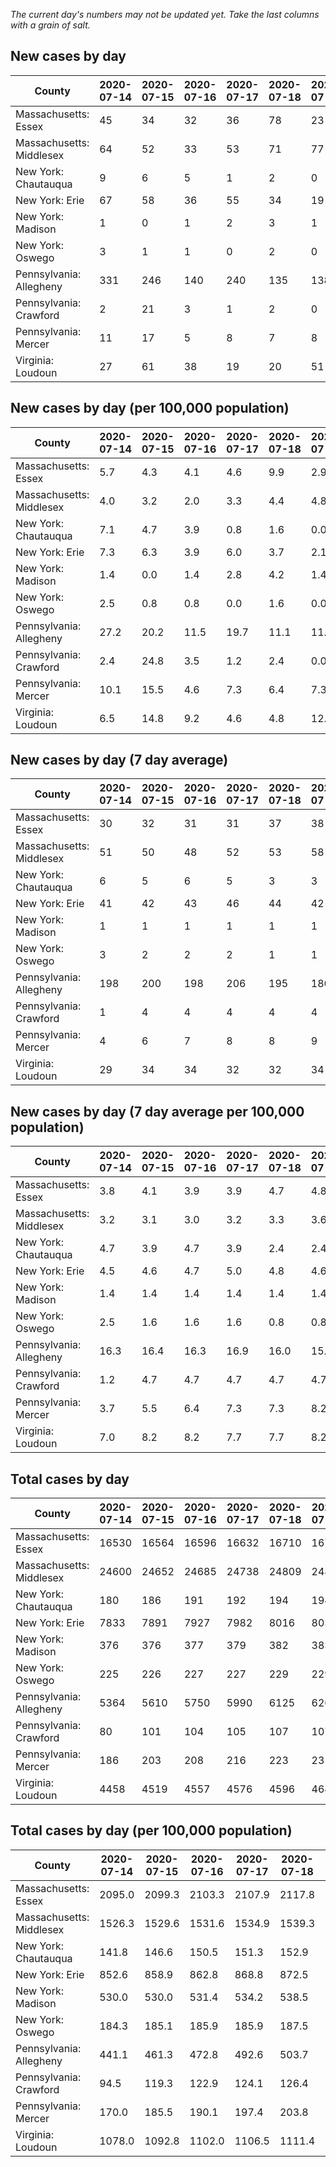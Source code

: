 _The current day's numbers may not be updated yet. Take the last columns with a grain of salt._
## New cases by day

| County | 2020-07-14 | 2020-07-15 | 2020-07-16 | 2020-07-17 | 2020-07-18 | 2020-07-19 | 2020-07-20 |
| --- | --- | --- | --- | --- | --- | --- | --- |
| Massachusetts: Essex | 45 | 34 | 32 | 36 | 78 | 23 | 24 |
| Massachusetts: Middlesex | 64 | 52 | 33 | 53 | 71 | 77 | 72 |
| New York: Chautauqua | 9 | 6 | 5 | 1 | 2 | 0 |  |
| New York: Erie | 67 | 58 | 36 | 55 | 34 | 19 | 11 |
| New York: Madison | 1 | 0 | 1 | 2 | 3 | 1 | 1 |
| New York: Oswego | 3 | 1 | 1 | 0 | 2 | 0 |  |
| Pennsylvania: Allegheny | 331 | 246 | 140 | 240 | 135 | 138 | 172 |
| Pennsylvania: Crawford | 2 | 21 | 3 | 1 | 2 | 0 | 2 |
| Pennsylvania: Mercer | 11 | 17 | 5 | 8 | 7 | 8 | 14 |
| Virginia: Loudoun | 27 | 61 | 38 | 19 | 20 | 51 | 23 |

## New cases by day (per 100,000 population)

| County | 2020-07-14 | 2020-07-15 | 2020-07-16 | 2020-07-17 | 2020-07-18 | 2020-07-19 | 2020-07-20 |
| --- | --- | --- | --- | --- | --- | --- | --- |
| Massachusetts: Essex | 5.7 | 4.3 | 4.1 | 4.6 | 9.9 | 2.9 | 3.0 |
| Massachusetts: Middlesex | 4.0 | 3.2 | 2.0 | 3.3 | 4.4 | 4.8 | 4.5 |
| New York: Chautauqua | 7.1 | 4.7 | 3.9 | 0.8 | 1.6 | 0.0 |  |
| New York: Erie | 7.3 | 6.3 | 3.9 | 6.0 | 3.7 | 2.1 | 1.2 |
| New York: Madison | 1.4 | 0.0 | 1.4 | 2.8 | 4.2 | 1.4 | 1.4 |
| New York: Oswego | 2.5 | 0.8 | 0.8 | 0.0 | 1.6 | 0.0 |  |
| Pennsylvania: Allegheny | 27.2 | 20.2 | 11.5 | 19.7 | 11.1 | 11.3 | 14.1 |
| Pennsylvania: Crawford | 2.4 | 24.8 | 3.5 | 1.2 | 2.4 | 0.0 | 2.4 |
| Pennsylvania: Mercer | 10.1 | 15.5 | 4.6 | 7.3 | 6.4 | 7.3 | 12.8 |
| Virginia: Loudoun | 6.5 | 14.8 | 9.2 | 4.6 | 4.8 | 12.3 | 5.6 |

## New cases by day (7 day average)

| County | 2020-07-14 | 2020-07-15 | 2020-07-16 | 2020-07-17 | 2020-07-18 | 2020-07-19 | 2020-07-20 |
| --- | --- | --- | --- | --- | --- | --- | --- |
| Massachusetts: Essex | 30 | 32 | 31 | 31 | 37 | 38 | 39 |
| Massachusetts: Middlesex | 51 | 50 | 48 | 52 | 53 | 58 | 60 |
| New York: Chautauqua | 6 | 5 | 6 | 5 | 3 | 3 |  |
| New York: Erie | 41 | 42 | 43 | 46 | 44 | 42 | 40 |
| New York: Madison | 1 | 1 | 1 | 1 | 1 | 1 | 1 |
| New York: Oswego | 3 | 2 | 2 | 2 | 1 | 1 |  |
| Pennsylvania: Allegheny | 198 | 200 | 198 | 206 | 195 | 186 | 200 |
| Pennsylvania: Crawford | 1 | 4 | 4 | 4 | 4 | 4 | 4 |
| Pennsylvania: Mercer | 4 | 6 | 7 | 8 | 8 | 9 | 10 |
| Virginia: Loudoun | 29 | 34 | 34 | 32 | 32 | 34 | 34 |

## New cases by day (7 day average per 100,000 population)

| County | 2020-07-14 | 2020-07-15 | 2020-07-16 | 2020-07-17 | 2020-07-18 | 2020-07-19 | 2020-07-20 |
| --- | --- | --- | --- | --- | --- | --- | --- |
| Massachusetts: Essex | 3.8 | 4.1 | 3.9 | 3.9 | 4.7 | 4.8 | 4.9 |
| Massachusetts: Middlesex | 3.2 | 3.1 | 3.0 | 3.2 | 3.3 | 3.6 | 3.7 |
| New York: Chautauqua | 4.7 | 3.9 | 4.7 | 3.9 | 2.4 | 2.4 |  |
| New York: Erie | 4.5 | 4.6 | 4.7 | 5.0 | 4.8 | 4.6 | 4.4 |
| New York: Madison | 1.4 | 1.4 | 1.4 | 1.4 | 1.4 | 1.4 | 1.4 |
| New York: Oswego | 2.5 | 1.6 | 1.6 | 1.6 | 0.8 | 0.8 |  |
| Pennsylvania: Allegheny | 16.3 | 16.4 | 16.3 | 16.9 | 16.0 | 15.3 | 16.4 |
| Pennsylvania: Crawford | 1.2 | 4.7 | 4.7 | 4.7 | 4.7 | 4.7 | 4.7 |
| Pennsylvania: Mercer | 3.7 | 5.5 | 6.4 | 7.3 | 7.3 | 8.2 | 9.1 |
| Virginia: Loudoun | 7.0 | 8.2 | 8.2 | 7.7 | 7.7 | 8.2 | 8.2 |

## Total cases by day

| County | 2020-07-14 | 2020-07-15 | 2020-07-16 | 2020-07-17 | 2020-07-18 | 2020-07-19 | 2020-07-20 |
| --- | --- | --- | --- | --- | --- | --- | --- |
| Massachusetts: Essex | 16530 | 16564 | 16596 | 16632 | 16710 | 16733 | 16757 |
| Massachusetts: Middlesex | 24600 | 24652 | 24685 | 24738 | 24809 | 24886 | 24958 |
| New York: Chautauqua | 180 | 186 | 191 | 192 | 194 | 194 |  |
| New York: Erie | 7833 | 7891 | 7927 | 7982 | 8016 | 8035 | 8046 |
| New York: Madison | 376 | 376 | 377 | 379 | 382 | 383 | 384 |
| New York: Oswego | 225 | 226 | 227 | 227 | 229 | 229 |  |
| Pennsylvania: Allegheny | 5364 | 5610 | 5750 | 5990 | 6125 | 6263 | 6435 |
| Pennsylvania: Crawford | 80 | 101 | 104 | 105 | 107 | 107 | 109 |
| Pennsylvania: Mercer | 186 | 203 | 208 | 216 | 223 | 231 | 245 |
| Virginia: Loudoun | 4458 | 4519 | 4557 | 4576 | 4596 | 4647 | 4670 |

## Total cases by day (per 100,000 population)

| County | 2020-07-14 | 2020-07-15 | 2020-07-16 | 2020-07-17 | 2020-07-18 | 2020-07-19 | 2020-07-20 |
| --- | --- | --- | --- | --- | --- | --- | --- |
| Massachusetts: Essex | 2095.0 | 2099.3 | 2103.3 | 2107.9 | 2117.8 | 2120.7 | 2123.7 |
| Massachusetts: Middlesex | 1526.3 | 1529.6 | 1531.6 | 1534.9 | 1539.3 | 1544.1 | 1548.6 |
| New York: Chautauqua | 141.8 | 146.6 | 150.5 | 151.3 | 152.9 | 152.9 |  |
| New York: Erie | 852.6 | 858.9 | 862.8 | 868.8 | 872.5 | 874.6 | 875.8 |
| New York: Madison | 530.0 | 530.0 | 531.4 | 534.2 | 538.5 | 539.9 | 541.3 |
| New York: Oswego | 184.3 | 185.1 | 185.9 | 185.9 | 187.5 | 187.5 |  |
| Pennsylvania: Allegheny | 441.1 | 461.3 | 472.8 | 492.6 | 503.7 | 515.0 | 529.2 |
| Pennsylvania: Crawford | 94.5 | 119.3 | 122.9 | 124.1 | 126.4 | 126.4 | 128.8 |
| Pennsylvania: Mercer | 170.0 | 185.5 | 190.1 | 197.4 | 203.8 | 211.1 | 223.9 |
| Virginia: Loudoun | 1078.0 | 1092.8 | 1102.0 | 1106.5 | 1111.4 | 1123.7 | 1129.3 |
